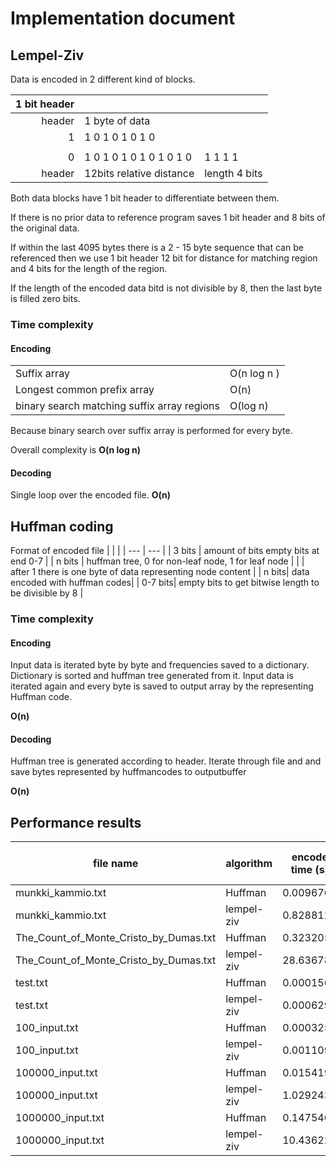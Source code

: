 # Implementation document

## Lempel-Ziv

Data is encoded in 2 different kind of blocks.

|  1 bit header |                            |          |
|---:           |---                         |---       |
|  header       | 1 byte of data             |          |
|  1            | 1 0 1 0 1 0 1 0            |          |
|               |                            |          |
|  0            | 1 0 1 0 1 0 1 0 1 0 1 0    | 1 1 1 1  |
|  header       | 12bits relative distance   | length 4 bits  |

Both data blocks have 1 bit header to differentiate between them.

If there is no prior data to reference program saves 1 bit header and 8 bits of the original data.

If within the last 4095 bytes there is a 2 - 15 byte sequence that can be referenced then we use 1 bit header 12 bit for distance for matching region and 4 bits for the length of the region.

If the length of the encoded data bitd is not divisible by 8, then the last byte is filled zero bits.

### Time complexity

#### Encoding
|                                           |            |
|---                                        |--          |
|Suffix array                               |O(n log n ) |
|Longest common prefix array                | O(n)       |
|binary search matching suffix array regions| O(log n)   |

Because binary search over suffix array is performed for every byte. 

Overall complexity is **O(n log n)**

#### Decoding 

Single loop over the encoded file.
**O(n)**

## Huffman coding

Format of encoded file
|          |     |
| ---      | --- |
|  3 bits  | amount of bits empty bits at end 0-7    |
|  n bits  | huffman tree, 0 for non-leaf node, 1 for leaf node |
|       | after 1 there is one byte of data representing node content |
| n bits| data encoded with huffman codes|
| 0-7 bits| empty bits to get bitwise length to be divisible by 8 |

### Time complexity

#### Encoding
Input data is iterated byte by byte and frequencies saved to a dictionary.
Dictionary is sorted and huffman tree generated from it.
Input data is iterated again and every byte is saved to output array by the representing Huffman code.

**O(n)**


#### Decoding
Huffman tree is generated according to header. Iterate through file and and save bytes represented by huffmancodes to outputbuffer

**O(n)**


## Performance results

|file name                             |algorithm |encode time (s)|decode time (s)|size (KB)|compressed size(KB)|space saved (%)|
|--------------------------------------|----------|---------------|---------------|---------|-------------------|---------------|
|munkki_kammio.txt                     |Huffman   |0.009676       |0.056108       |84175    |48343              |42.568%        |
|munkki_kammio.txt                     |lempel-ziv|0.828812       |0.059813       |84175    |42698              |49.275%        |
|The_Count_of_Monte_Cristo_by_Dumas.txt|Huffman   |0.323205       |1.968108       |2786944  |1642615            |41.06%         |
|The_Count_of_Monte_Cristo_by_Dumas.txt|lempel-ziv|28.63678       |2.224113       |2786944  |1435368            |48.497%        |
|test.txt                              |Huffman   |0.000156       |7.5e-05        |49       |18                 |63.265%        |
|test.txt                              |lempel-ziv|0.000629       |9.3e-05        |49       |14                 |71.429%        |
|100_input.txt                         |Huffman   |0.000325       |0.000224       |100      |155                |-55.0%         |
|100_input.txt                         |lempel-ziv|0.001109       |9.9e-05        |100      |113                |-13.0%         |
|100000_input.txt                      |Huffman   |0.015419       |0.104418       |100000   |83970              |16.03%         |
|100000_input.txt                      |lempel-ziv|1.029243       |0.094574       |100000   |109113             |-9.113%        |
|1000000_input.txt                     |Huffman   |0.147546       |1.082887       |1000000  |839612             |16.039%        |
|1000000_input.txt                     |lempel-ziv|10.436223      |0.943553       |1000000  |1091023            |-9.102%        |
